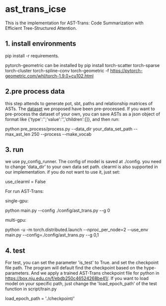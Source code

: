 # ast_trans_icse
This is the implementation for AST-Trans: Code Summarization with Efficient Tree-Structured Attention.
## 1. install environments
   pip install -r requirements.
   
   pytorch-geometric can be installed by
   pip install torch-scatter torch-sparse torch-cluster torch-spline-conv torch-geometric -f https://pytorch-geometric.com/whl/torch-1.9.0+cu102.html
## 2.pre process data
this step attends to generate pot, sbt, paths and relationship matrices of ASTs.
The [dataset](https://drive.google.com/drive/folders/1dc42GFE6nx4x5_2_6H-qelTSI1KmPEJe) we proposed have been pre-processed. If you want to pre-process the dataset of your own, you can save ASTs as a json object of format like {'type':'';'value':'','children':[]}, and then run:

python pre_process/process.py --data_dir your_data_set_path --max_ast_len 250 --process --make_vocab

## 3. run
we use py_config_runner.
The config of model is saved at ./config.
you need to change 'data_dir' to your own data set path.
clearml is also supported in our implementation.
if you do not want to use it, just set:

use_clearml = False

For run AST-Trans:

single-gpu:

python main.py --config ./config/ast_trans.py --g 0

multi-gpu:

python -u -m torch.distributed.launch --nproc_per_node=2 --use_env main.py --config=./config/ast_trans.py --g 0,1

## 4. test
For test, you can set the parameter 'is_test' to True.
and set the checkpoint file path.
The program will default find the checkpoint based on the hype-parameters.
And we apply a trained AST-Trans checkpoint file for python in https://box.nju.edu.cn/f/ebdb250c46524268be41/.
If you want to load model on your specific path, just change the 'load_epoch_path' of the test function in script/train.py 

load_epoch_path = './checkpoint/'

